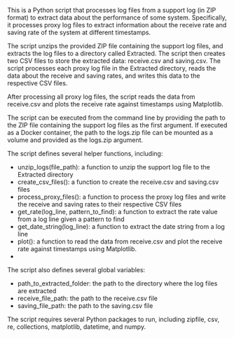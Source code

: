 This is a Python script that processes log files from a support log (in ZIP format) to extract data about the performance of some system. Specifically, it processes proxy log files to extract information about the receive rate and saving rate of the system at different timestamps.

The script unzips the provided ZIP file containing the support log files, and extracts the log files to a directory called Extracted. The script then creates two CSV files to store the extracted data: receive.csv and saving.csv. The script processes each proxy log file in the Extracted directory, reads the data about the receive and saving rates, and writes this data to the respective CSV files.

After processing all proxy log files, the script reads the data from receive.csv and plots the receive rate against timestamps using Matplotlib.

The script can be executed from the command line by providing the path to the ZIP file containing the support log files as the first argument. If executed as a Docker container, the path to the logs.zip file can be mounted as a volume and provided as the logs.zip argument.

The script defines several helper functions, including:
- unzip_logs(file_path): a function to unzip the support log file to the Extracted directory
- create_csv_files(): a function to create the receive.csv and saving.csv files
- process_proxy_files(): a function to process the proxy log files and write the receive and saving rates to their respective CSV files
- get_rate(log_line, pattern_to_find): a function to extract the rate value from a log line given a pattern to find
- get_date_string(log_line): a function to extract the date string from a log line
- plot(): a function to read the data from receive.csv and plot the receive rate against timestamps using Matplotlib.
- 
The script also defines several global variables:
- path_to_extracted_folder: the path to the directory where the log files are extracted
- receive_file_path: the path to the receive.csv file
- saving_file_path: the path to the saving.csv file

The script requires several Python packages to run, including zipfile, csv, re, collections, matplotlib, datetime, and numpy.